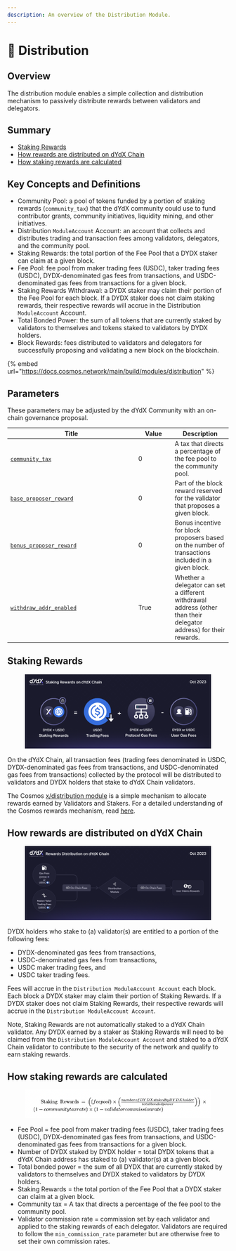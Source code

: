 ```yaml
---
description: An overview of the Distribution Module.
---
```


# 🔁 Distribution

## Overview

The distribution module enables a simple collection and distribution mechanism to passively distribute rewards between validators and delegators.

## Summary

* [Staking Rewards](./#staking-rewards)
* [How rewards are distributed on dYdX Chain](./#how-rewards-are-distributed-on-dydx-chain)
* [How staking rewards are calculated](./#how-staking-rewards-are-calculated)

## Key Concepts and Definitions

* Community Pool: a pool of tokens funded by a portion of staking rewards (`community_tax`) that the dYdX community could use to fund contributor grants, community initiatives, liquidity mining, and other initiatives.&#x20;
* Distribution `ModuleAccount` Account: an account that collects and distributes trading and transaction fees among validators, delegators, and the community pool. &#x20;
* Staking Rewards: the total portion of the Fee Pool that a DYDX staker can claim at a given block.
* Fee Pool: fee pool from maker trading fees (USDC), taker trading fees (USDC), DYDX-denominated gas fees from transactions, and USDC-denominated gas fees from transactions for a given block.
* Staking Rewards Withdrawal: a DYDX staker may claim their portion of the Fee Pool for each block. If a DYDX staker does not claim staking rewards, their respective rewards will accrue in the Distribution `ModuleAccount` Account.
* Total Bonded Power: the sum of all tokens that are currently staked by validators to themselves and tokens staked to validators by DYDX holders.&#x20;
* Block Rewards: fees distributed to validators and delegators for successfully proposing and validating a new block on the blockchain.

{% embed url="https://docs.cosmos.network/main/build/modules/distribution" %}

## Parameters

These parameters may be adjusted by the dYdX Community with an on-chain governance proposal.

<table><thead><tr><th width="277.3333333333333">Title </th><th width="69">Value </th><th>Description</th></tr></thead><tbody><tr><td><a href="https://github.com/dydxopsdao/networks/pull/39/commits/8915a65da04932dfdedea255feadd6b380c94865#diff-74b06241cbb20c39839cc9341cc4cb5ed24a9f290cc61435d29094f9af70afe3R1142"><code>community_tax</code></a></td><td>0</td><td>A tax that directs a percentage of the fee pool to the community pool.</td></tr><tr><td><a href="https://github.com/dydxopsdao/networks/pull/39/commits/8915a65da04932dfdedea255feadd6b380c94865#diff-74b06241cbb20c39839cc9341cc4cb5ed24a9f290cc61435d29094f9af70afe3R1143"><code>base_proposer_reward</code></a></td><td>0</td><td>Part of the block reward reserved for the validator that proposes a given block.</td></tr><tr><td><a href="https://github.com/dydxopsdao/networks/pull/39/commits/8915a65da04932dfdedea255feadd6b380c94865#diff-74b06241cbb20c39839cc9341cc4cb5ed24a9f290cc61435d29094f9af70afe3R1144"><code>bonus_proposer_reward</code></a></td><td>0</td><td>Bonus incentive for block proposers based on the number of transactions included in a given block.</td></tr><tr><td><a href="http://withdraw_addr_enabled"><code>withdraw_addr_enabled</code></a></td><td>True</td><td>Whether a delegator can set a different withdrawal address (other than their delegator address) for their rewards.</td></tr></tbody></table>

## Staking Rewards

<figure><img src="../../.gitbook/assets/Staking_Rewards_on_dYdX_Chain_v5 (1).png" alt=""><figcaption></figcaption></figure>

On the dYdX Chain, all transaction fees (trading fees denominated in USDC, DYDX-denominated gas fees from transactions, and USDC-denominated gas fees from transactions) collected by the protocol will be distributed to validators and DYDX holders that stake to dYdX Chain validators.&#x20;

The Cosmos [x/distribution module](https://docs.cosmos.network/main/modules/distribution) is a simple mechanism to allocate rewards earned by Validators and Stakers. For a detailed understanding of the Cosmos rewards mechanism, read [here](https://github.com/cosmos/cosmos-sdk/blob/main/docs/spec/fee\_distribution/f1\_fee\_distr.pdf).&#x20;

## How rewards are distributed on dYdX Chain

<figure><img src="../../.gitbook/assets/Fee_Distribution_on_dYdX_Chain_v6 (1).png" alt=""><figcaption></figcaption></figure>

DYDX holders who stake to (a) validator(s) are entitled to a portion of the following fees:&#x20;

* DYDX-denominated gas fees from transactions,
* USDC-denominated gas fees from transactions,
* USDC maker trading fees, and &#x20;
* USDC taker trading fees.

Fees will accrue in the `Distribution ModuleAccount Account` each block. Each block a DYDX staker may claim their portion of Staking Rewards. If a DYDX staker does not claim Staking Rewards, their respective rewards will accrue in the `Distribution ModuleAccount Account`.&#x20;

Note, Staking Rewards are not automatically staked to a dYdX Chain validator. Any DYDX earned by a staker as Staking Rewards will need to be claimed from the `Distribution ModuleAccount Account` and staked to a dYdX Chain validator to contribute to the security of the network and qualify to earn staking rewards.

## How staking rewards are calculated

<figure><img src="../../.gitbook/assets/Staking Rewards Formula.png" alt=""><figcaption></figcaption></figure>

* Fee Pool = fee pool from maker trading fees (USDC), taker trading fees (USDC), DYDX-denominated gas fees from transactions, and USDC-denominated gas fees from transactions for a given block.
* Number of DYDX staked by DYDX holder = total DYDX tokens that a dYdX Chain address has staked to (a) validator(s) at a given block. &#x20;
* Total bonded power = the sum of all DYDX that are currently staked by validators to themselves and DYDX staked to validators by DYDX holders.
* Staking Rewards  = the total portion of the Fee Pool that a DYDX staker can claim at a given block.
* Community tax = A tax that directs a percentage of the fee pool to the community pool.
* Validator commission rate = commission set by each validator and applied to the staking rewards of each delegator. Validators are required to follow the `min_commission_rate` parameter but are otherwise free to set their own commission rates.
